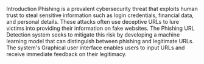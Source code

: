 Introduction
Phishing is a prevalent cybersecurity threat that exploits human trust to steal sensitive information such as login credentials, financial data, and personal details. 
These attacks often use deceptive URLs to lure victims into providing their information on fake websites.
The Phishing URL Detection system seeks to mitigate this risk by developing a machine learning model that can distinguish between phishing and legitimate URLs. 
The system's Graphical user interface enables users to input URLs and receive immediate feedback on their legitimacy.
